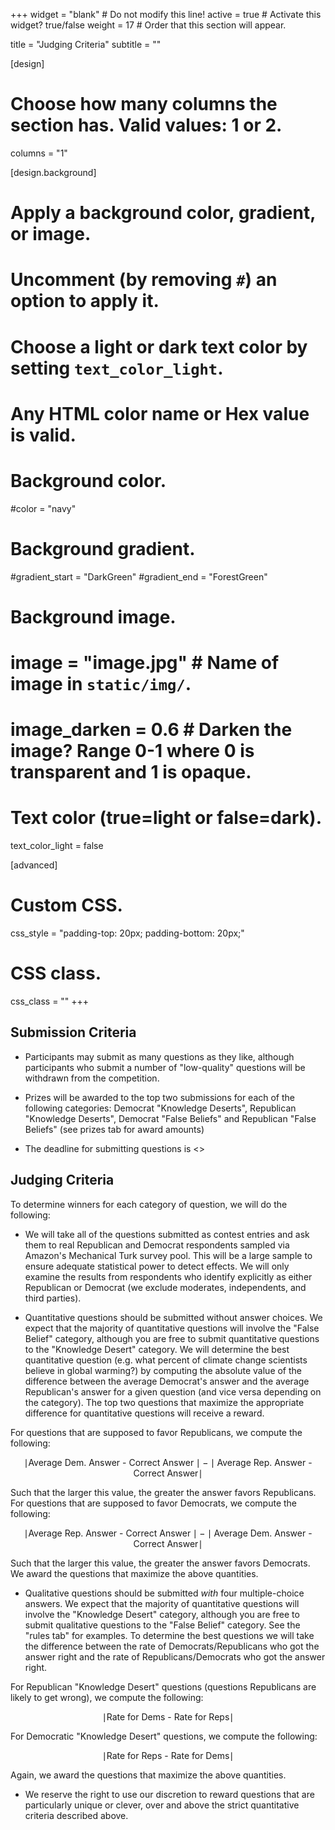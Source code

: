 +++
widget = "blank"  # Do not modify this line!
active = true  # Activate this widget? true/false
weight = 17  # Order that this section will appear.

title = "Judging Criteria"
subtitle = ""

[design]
  # Choose how many columns the section has. Valid values: 1 or 2.
  columns = "1"

[design.background]
  # Apply a background color, gradient, or image.
  #   Uncomment (by removing `#`) an option to apply it.
  #   Choose a light or dark text color by setting `text_color_light`.
  #   Any HTML color name or Hex value is valid.

  # Background color.
  #color = "navy"

  # Background gradient.
  #gradient_start = "DarkGreen"
  #gradient_end = "ForestGreen"

  # Background image.
  # image = "image.jpg"  # Name of image in `static/img/`.
  # image_darken = 0.6  # Darken the image? Range 0-1 where 0 is transparent and 1 is opaque.

  # Text color (true=light or false=dark).
  text_color_light = false

[advanced]
 # Custom CSS.
 css_style = "padding-top: 20px; padding-bottom: 20px;"

 # CSS class.
 css_class = ""
+++

## Submission Criteria

- Participants may submit as many questions as they like, although participants who submit a number of "low-quality" questions will be withdrawn from the competition.

- Prizes will be awarded to the top two submissions for each of the following categories: Democrat "Knowledge Deserts", Republican "Knowledge Deserts", Democrat "False Beliefs" and Republican "False Beliefs" (see prizes tab for award amounts)

- The deadline for submitting questions is <<insert date>>

## Judging Criteria
To determine winners for each category of question, we will do the following:

* We will take all of the questions submitted as contest entries and ask them to real Republican and Democrat respondents sampled via Amazon's Mechanical Turk survey pool.  This will be a large sample to ensure adequate statistical power to detect effects. We will only examine the results from respondents who identify explicitly as either Republican or Democrat (we exclude moderates, independents, and third parties).  

* Quantitative questions should be submitted without answer choices. We expect that the majority of quantitative questions will involve the "False Belief" category, although you are free to submit quantitative questions to the "Knowledge Desert" category. We will determine the best quantitative question (e.g. what percent of climate change scientists believe in global warming?) by computing the absolute value of the difference between the average Democrat's answer and the average Republican's answer for a given question (and vice versa depending on the category). The top two questions that maximize the appropriate difference for quantitative questions will receive a reward.  

For questions that are supposed to favor Republicans, we compute the following:

$$\mid \text{Average Dem. Answer - Correct Answer} \mid  - \mid\text{Average Rep. Answer - Correct Answer}\mid$$

Such that the larger this value, the greater the answer favors Republicans. For questions that are supposed to favor Democrats, we compute  the following:

$$\mid \text{Average Rep. Answer - Correct Answer} \mid  - \mid\text{Average Dem. Answer - Correct Answer}\mid$$

Such that the larger this value, the greater the answer favors Democrats. We award the questions that maximize the above quantities.   

* Qualitative questions should be submitted *with* four multiple-choice answers. We expect that the majority of quantitative questions will involve the "Knowledge Desert" category, although you are free to submit qualitative questions to the "False Belief" category. See the "rules tab" for examples.  To determine the best questions we will take the difference between the rate of Democrats/Republicans who got the answer right and the rate of Republicans/Democrats who got the answer right.

For Republican "Knowledge Desert" questions (questions Republicans are likely to get wrong), we compute the following:

$$\mid \text{Rate for Dems - Rate for Reps} \mid $$

For Democratic "Knowledge Desert" questions, we compute the following:

$$\mid \text{Rate for Reps - Rate for Dems} \mid $$

Again, we award the questions that maximize the above quantities.   

* We reserve the right to use our discretion to reward questions that are particularly unique or clever, over and above the strict quantitative criteria described above.  
